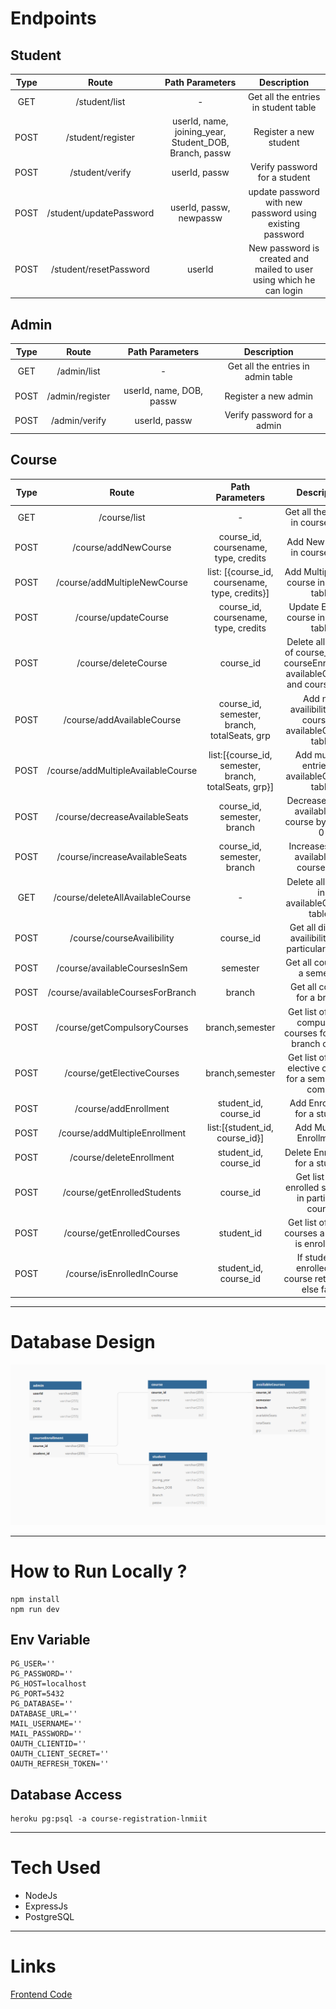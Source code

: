 # Endpoints

## Student

| Type |          Route          |                    Path Parameters                     |                             Description                             |
| :--: | :---------------------: | :----------------------------------------------------: | :-----------------------------------------------------------------: |
| GET  |      /student/list      |                           -                            |                Get all the entries in student table                 |
| POST |    /student/register    | userId, name, joining_year, Student_DOB, Branch, passw |                       Register a new student                        |
| POST |     /student/verify     |                     userId, passw                      |                    Verify password for a student                    |
| POST | /student/updatePassword |                userId, passw, newpassw                 |      update password with new password using existing password      |
| POST | /student/resetPassword  |                         userId                         | New password is created and mailed to user using which he can login |

## Admin

| Type |      Route      |     Path Parameters      |            Description             |
| :--: | :-------------: | :----------------------: | :--------------------------------: |
| GET  |   /admin/list   |            -             | Get all the entries in admin table |
| POST | /admin/register | userId, name, DOB, passw |        Register a new admin        |
| POST |  /admin/verify  |      userId, passw       |    Verify password for a admin     |

## Course

| Type |               Route                |                    Path Parameters                    |                                       Description                                        |
| :--: | :--------------------------------: | :---------------------------------------------------: | :--------------------------------------------------------------------------------------: |
| GET  |            /course/list            |                           -                           |                           Get all the entries in course table                            |
| POST |        /course/addNewCourse        |         course_id, coursename, type, credits          |                              Add New course in course table                              |
| POST |    /course/addMultipleNewCourse    |    list: [{course_id, coursename, type, credits}]     |                         Add Multiple New course in course table                          |
| POST |        /course/updateCourse        |         course_id, coursename, type, credits          |                          Update Exisitng course in course table                          |
| POST |        /course/deleteCourse        |                       course_id                       | Delete all entries of course_id from courseEnrollment, availableCourses and course table |
| POST |     /course/addAvailableCourse     |     course_id, semester, branch, totalSeats, grp      |               Add new availibility for a course in availableCourses table                |
| POST | /course/addMultipleAvailableCourse | list:[{course_id, semester, branch, totalSeats, grp}] |                      Add multiple entries in availableCourses table                      |
| POST |   /course/decreaseAvailableSeats   |              course_id, semester, branch              |                   Decreases seats available in a course by 1 if not 0                    |
| POST |   /course/increaseAvailableSeats   |              course_id, semester, branch              |                        Increases seats available in a course by 1                        |
| GET  |  /course/deleteAllAvailableCourse  |                           -                           |                      Delete all entries in availableCourses tables                       |
| POST |     /course/courseAvailibility     |                       course_id                       |                  Get all different availibility for a particular course                  |
| POST |   /course/availableCoursesInSem    |                       semester                        |                              Get all courses in a semester                               |
| POST | /course/availableCoursesForBranch  |                        branch                         |                               Get all courses for a branch                               |
| POST |    /course/getCompulsoryCourses    |                    branch,semester                    |              Get list of all the compulsory courses for a sem branch combo               |
| POST |     /course/getElectiveCourses     |                    branch,semester                    |               Get list of all the elective courses for a sem branch combo                |
| POST |       /course/addEnrollment        |                 student_id, course_id                 |                               Add Enrollment for a student                               |
| POST |   /course/addMultipleEnrollment    |            list:[{student_id, course_id}]             |                                 Add Multiple Enrollments                                 |
| POST |      /course/deleteEnrollment      |                 student_id, course_id                 |                             Delete Enrollment for a student                              |
| POST |    /course/getEnrolledStudents     |                       course_id                       |                  Get list of all enrolled students in particular course                  |
| POST |     /course/getEnrolledCourses     |                      student_id                       |                   Get list of all the courses a student is enrolled in                   |
| POST |     /course/isEnrolledInCourse     |                 student_id, course_id                 |                If student is enrolled in a course return true else false                 |

---

# Database Design

![Database Design](/assets/dbdesign.png)

---

# How to Run Locally ?

```
npm install
npm run dev
```

## Env Variable

```
PG_USER=''
PG_PASSWORD=''
PG_HOST=localhost
PG_PORT=5432
PG_DATABASE=''
DATABASE_URL=''
MAIL_USERNAME=''
MAIL_PASSWORD=''
OAUTH_CLIENTID=''
OAUTH_CLIENT_SECRET=''
OAUTH_REFRESH_TOKEN=''
```

## Database Access

```
heroku pg:psql -a course-registration-lnmiit
```

---

# Tech Used

- NodeJs
- ExpressJs
- PostgreSQL

---

# Links

[Frontend Code](https://github.com/Abhishekkr3003/Course-Registration)

